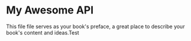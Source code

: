 # My Awesome API

This file file serves as your book's preface, a great place to describe your book's content and ideas.Test

